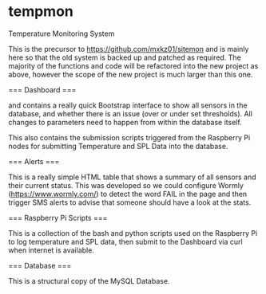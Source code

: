 tempmon
=======

Temperature Monitoring System

This is the precursor to https://github.com/mxkz01/sitemon and is mainly here so that the old system is backed up and patched as required. The majority of the functions and code will be refactored into the new project as above, however the scope of the new project is much larger than this one.

=== Dashboard ===

 and contains a really quick Bootstrap interface to show all sensors in the database, and whether there is an issue (over or under set thresholds). All changes to parameters need to happen from within the database itself.

This also contains the submission scripts triggered from the Raspberry Pi nodes for submitting Temperature and SPL Data into the database.

=== Alerts ===

This is a really simple HTML table that shows a summary of all sensors and their current status. This was developed so we could configure Wormly (https://www.wormly.com/) to detect the word FAIL in the page and then trigger SMS alerts to advise that someone should have a look at the stats.

=== Raspberry Pi Scripts ===

This is a collection of the bash and python scripts used on the Raspberry Pi to log temperature and SPL data, then submit to the Dashboard via curl when internet is available.

=== Database ===

This is a structural copy of the MySQL Database.
